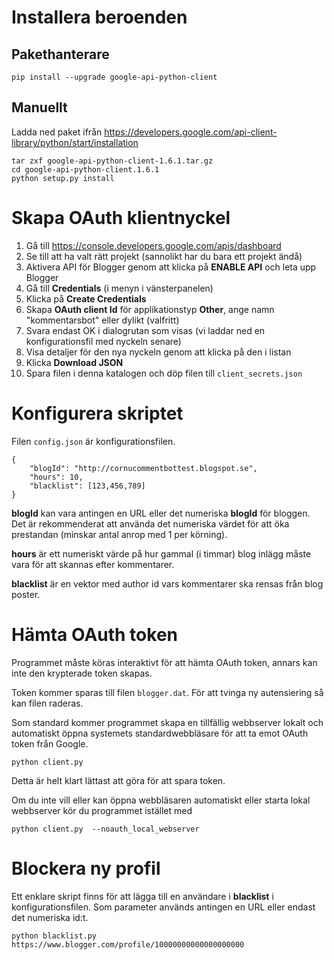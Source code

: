 # Installera beroenden

## Pakethanterare

    pip install --upgrade google-api-python-client

## Manuellt
Ladda ned paket ifrån https://developers.google.com/api-client-library/python/start/installation

    tar zxf google-api-python-client-1.6.1.tar.gz
    cd google-api-python-client.1.6.1
    python setup.py install

# Skapa OAuth klientnyckel

1. Gå till https://console.developers.google.com/apis/dashboard
2. Se till att ha valt rätt projekt (sannolikt har du bara ett projekt ändå)
3. Aktivera API för Blogger genom att klicka på **ENABLE API** och leta upp Blogger
4. Gå till **Credentials** (i menyn i vänsterpanelen)
5. Klicka på **Create Credentials**
6. Skapa **OAuth client Id** för applikationstyp **Other**, ange namn "kommentarsbot" eller dylikt (valfritt)
7. Svara endast OK i dialogrutan som visas (vi laddar ned en konfigurationsfil med nyckeln senare)
8. Visa detaljer för den nya nyckeln genom att klicka på den i listan
9. Klicka **Download JSON**
10. Spara filen i denna katalogen och döp filen till `client_secrets.json`

# Konfigurera skriptet

Filen `config.json` är konfigurationsfilen.

    {
        "blogId": "http://cornucommentbottest.blogspot.se",
        "hours": 10,
        "blacklist": [123,456,789]
    }

**blogId** kan vara antingen en URL eller det numeriska **blogId** för bloggen.
Det är rekommenderat att använda det numeriska värdet för att öka prestandan (minskar antal anrop med 1 per körning).

**hours** är ett numeriskt värde på hur gammal (i timmar) blog inlägg måste vara för att skannas efter kommentarer.

**blacklist** är en vektor med author id vars kommentarer ska rensas från blog poster.

# Hämta OAuth token
Programmet måste köras interaktivt för att hämta OAuth token, annars
kan inte den krypterade token skapas.

Token kommer sparas till filen `blogger.dat`.
För att tvinga ny autensiering så kan filen raderas.

Som standard kommer programmet skapa en tillfällig webbserver lokalt
och automatiskt öppna systemets standardwebbläsare för att ta emot
OAuth token från Google.

    python client.py

Detta är helt klart lättast att göra för att spara token.

Om du inte vill eller kan öppna webbläsaren automatiskt eller
starta lokal webbserver kör du programmet istället med

    python client.py  --noauth_local_webserver

# Blockera ny profil
Ett enklare skript finns för att lägga till en användare i **blacklist** i konfigurationsfilen.
Som parameter används antingen en URL eller endast det numeriska id:t.

    python blacklist.py https://www.blogger.com/profile/10000000000000000000

